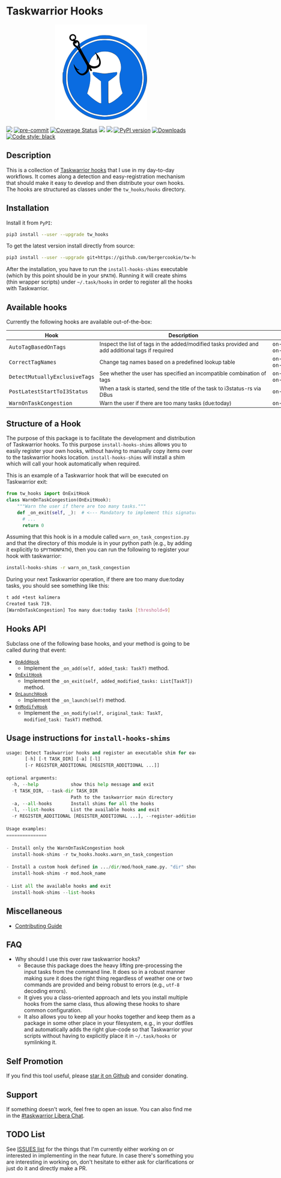 # Taskwarrior Hooks

<p align="center">
  <img src="https://raw.githubusercontent.com/bergercookie/tw-hooks/master/misc/logo.png"/>
</p>

<a href="https://github.com/bergercookie/tw-hooks/actions" alt="CI">
<img src="https://github.com/bergercookie/tw-hooks/actions/workflows/ci.yml/badge.svg" /></a>
<a href="https://github.com/pre-commit/pre-commit">
<img src="https://img.shields.io/badge/pre--commit-enabled-brightgreen?logo=pre-commit&logoColor=white" alt="pre-commit"></a>

<a href='https://coveralls.io/github/bergercookie/tw-hooks?branch=master'>
<img src='https://coveralls.io/repos/github/bergercookie/tw-hooks/badge.svg?branch=master' alt='Coverage Status' /></a>
<a href="https://github.com/bergercookie/tw-hooks/blob/master/LICENSE.md" alt="LICENSE">
<img src="https://img.shields.io/github/license/bergercookie/tw-hooks.svg" /></a>
<a href="https://pypi.org/project/tw_hooks/" alt="pypi">
<img src="https://img.shields.io/pypi/pyversions/tw-hooks.svg" /></a>
<a href="https://badge.fury.io/py/tw-hooks">
<img src="https://badge.fury.io/py/tw-hooks.svg" alt="PyPI version" height="18"></a>
<a href="https://pepy.tech/project/tw-hooks">
<img alt="Downloads" src="https://pepy.tech/badge/tw_hooks"></a>
<a href="https://github.com/psf/black">
<img alt="Code style: black" src="https://img.shields.io/badge/code%20style-black-000000.svg"></a>

## Description

This is a collection of [Taskwarrior
hooks](https://taskwarrior.org/docs/hooks_guide.html) that I use in my
day-to-day workflows. It comes along a detection and easy-registration mechanism
that should make it easy to develop and then distribute your own hooks. The
hooks are structured as classes under the `tw_hooks/hooks` directory.

## Installation

Install it from `PyPI`:

```sh
pip3 install --user --upgrade tw_hooks
```

To get the latest version install directly from source:

```sh
pip3 install --user --upgrade git+https://github.com/bergercookie/tw-hooks
```

After the installation, you have to run the `install-hooks-shims` executable
(which by this point should be in your `$PATH`). Running it will create shims
(thin wrapper scripts) under `~/.task/hooks` in order to register all the hooks
with Taskwarrior.

## Available hooks

Currently the following hooks are available out-of-the-box:

<table style="undefined;table-layout: fixed; width: 823px">
<thead>
  <tr>
    <th>Hook</th>
    <th>Description</th>
    <th>Events</th>
  </tr>
</thead>
<tbody>
  <tr>
    <td><tt>AutoTagBasedOnTags</tt></td>
    <td>Inspect the list of tags in the added/modified tasks provided and add additional tags if required</td>
    <td><tt>on-modify</tt>, <tt>on-add</tt></td>
  </tr>
  <tr>
    <td><tt>CorrectTagNames</tt></td>
    <td>Change tag names based on a predefined lookup table</td>
    <td><tt>on-modify</tt>, <tt>on-add</tt></td>
  </tr>
  <tr>
    <td><tt>DetectMutuallyExclusiveTags</tt></td>
    <td>See whether the user has specified an incompatible combination of tags</td>
    <td><tt>on-modify</tt>, <tt>on-add</tt></td>
  </tr>
  <tr>
    <td><tt>PostLatestStartToI3Status</tt></td>
    <td>When a task is started, send the title of the task to i3status-rs via DBus</td>
    <td><tt>on-modify</tt></td>
  </tr>
  <tr>
    <td><tt>WarnOnTaskCongestion</tt></td>
    <td>Warn the user if there are too many tasks (due:today)</td>
    <td><tt>on-exit</tt></td>
  </tr>
</tbody>
</table>

## Structure of a Hook

The purpose of this package is to facilitate the development and distribution of
Taskwarrior hooks. To this purpose `install-hooks-shims` allows you to easily
register your own hooks, without having to manually copy items over to the
taskwarrior hooks location. `install-hooks-shims` will install a shim which will
call your hook automatically when required.

This is an example of a Taskwarrior hook that will be executed on Taskwarrior
exit:

```python
from tw_hooks import OnExitHook
class WarnOnTaskCongestion(OnExitHook):
    """Warn the user if there are too many tasks."""
    def _on_exit(self, _):  # <--- Mandatory to implement this signature
      # ...
      return 0
```

Assuming that this hook is in a module called `warn_on_task_congestion.py` and
that the directory of this module is in your python path (e.g., by adding it
explicitly to `$PYTHONPATH`), then you can run the following to register your
hook with taskwarrior:

```sh
install-hooks-shims -r warn_on_task_congestion
```

During your next Taskwarrior operation, if there are too many due:today tasks,
you should see something like this:

```sh
t add +test kalimera
Created task 719.
[WarnOnTaskCongestion] Too many due:today tasks [threshold=9]
```

## Hooks API

Subclass one of the following base hooks, and your method is going to be called
during that event:

- [`OnAddHook`](https://github.com/bergercookie/tw-hooks/blob/master/tw_hooks/base_hooks/on_add_hook.py)
  - Implement the `_on_add(self, added_task: TaskT)` method.
- [`OnExitHook`](https://github.com/bergercookie/tw-hooks/blob/master/tw_hooks/base_hooks/on_exit_hook.py)
  - Implement the `_on_exit(self, added_modified_tasks: List[TaskT])` method.
- [`OnLaunchHook`](https://github.com/bergercookie/tw-hooks/blob/master/tw_hooks/base_hooks/on_launch_hook.py)
  - Implement the `_on_launch(self)` method.
- [`OnModifyHook`](https://github.com/bergercookie/tw-hooks/blob/master/tw_hooks/base_hooks/on_modify_hook.py)
  - Implement the `_on_modify(self, original_task: TaskT, modified_task: TaskT)`
    method.

## Usage instructions for `install-hooks-shims`

<!-- START sniff-and-replace install-hook-shims --help START -->

```python
usage: Detect Taskwarrior hooks and register an executable shim for each one of them.
       [-h] [-t TASK_DIR] [-a] [-l]
       [-r REGISTER_ADDITIONAL [REGISTER_ADDITIONAL ...]]

optional arguments:
  -h, --help            show this help message and exit
  -t TASK_DIR, --task-dir TASK_DIR
                        Path to the taskwarrior main directory
  -a, --all-hooks       Install shims for all the hooks
  -l, --list-hooks      List the available hooks and exit
  -r REGISTER_ADDITIONAL [REGISTER_ADDITIONAL ...], --register-additional REGISTER_ADDITIONAL [REGISTER_ADDITIONAL ...]

Usage examples:
===============

- Install only the WarnOnTaskCongestion hook
  install-hook-shims -r tw_hooks.hooks.warn_on_task_congestion

- Install a custom hook defined in .../dir/mod/hook_name.py. "dir" should be in your PYTHONPATH
  install-hook-shims -r mod.hook_name

- List all the available hooks and exit
  install-hook-shims --list-hooks

```

<!-- END sniff-and-replace -->

## Miscellaneous

- [Contributing Guide](CONTRIBUTING.md)

## FAQ

- Why should I use this over raw taskwarrior hooks?
  - Because this package does the heavy lifting pre-processing the input tasks
    from the command line. It does so in a robust manner making sure it does
    the right thing regardless of weather one or two commands are provided and
    being robust to errors (e.g., `utf-8` decoding errors).
  - It gives you a class-oriented approach and lets you install multiple hooks
    from the same class, thus allowing these hooks to share common
    configuration.
  - It also allows you to keep all your hooks together and keep
    them as a package in some other place in your filesystem, e.g., in your
    dotfiles and automatically adds the right glue-code so that Taskwarrior your
    scripts without having to explicitly place it in `~/.task/hooks` or
    symlinking it.

## Self Promotion

If you find this tool useful, please [star it on
Github](https://github.com/bergercookie/tw-hooks)
and consider donating.

## Support

If something doesn't work, feel free to open an issue. You can also find me in
the [#taskwarrior Libera Chat](https://matrix.to/#/#taskwarrior:libera.chat).

## TODO List

See [ISSUES
list](https://github.com/bergercookie/tw-hooks/issues)
for the things that I'm currently either working on or interested in
implementing in the near future. In case there's something you are interesting
in working on, don't hesitate to either ask for clarifications or just do it and
directly make a PR.
